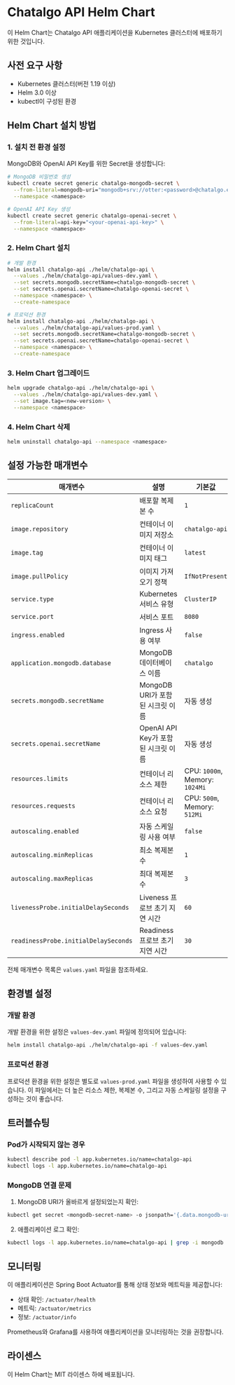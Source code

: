 # Chatalgo API Helm Chart

이 Helm Chart는 Chatalgo API 애플리케이션을 Kubernetes 클러스터에 배포하기 위한 것입니다.

## 사전 요구 사항

- Kubernetes 클러스터(버전 1.19 이상)
- Helm 3.0 이상
- kubectl이 구성된 환경

## Helm Chart 설치 방법

### 1. 설치 전 환경 설정

MongoDB와 OpenAI API Key를 위한 Secret을 생성합니다:

```bash
# MongoDB 비밀번호 생성
kubectl create secret generic chatalgo-mongodb-secret \
  --from-literal=mongodb-uri="mongodb+srv://otter:<password>@chatalgo.e3jtoia.mongodb.net/" \
  --namespace <namespace>

# OpenAI API Key 생성
kubectl create secret generic chatalgo-openai-secret \
  --from-literal=api-key="<your-openai-api-key>" \
  --namespace <namespace>
```

### 2. Helm Chart 설치

```bash
# 개발 환경
helm install chatalgo-api ./helm/chatalgo-api \
  --values ./helm/chatalgo-api/values-dev.yaml \
  --set secrets.mongodb.secretName=chatalgo-mongodb-secret \
  --set secrets.openai.secretName=chatalgo-openai-secret \
  --namespace <namespace> \
  --create-namespace

# 프로덕션 환경
helm install chatalgo-api ./helm/chatalgo-api \
  --values ./helm/chatalgo-api/values-prod.yaml \
  --set secrets.mongodb.secretName=chatalgo-mongodb-secret \
  --set secrets.openai.secretName=chatalgo-openai-secret \
  --namespace <namespace> \
  --create-namespace
```

### 3. Helm Chart 업그레이드

```bash
helm upgrade chatalgo-api ./helm/chatalgo-api \
  --values ./helm/chatalgo-api/values-dev.yaml \
  --set image.tag=<new-version> \
  --namespace <namespace>
```

### 4. Helm Chart 삭제

```bash
helm uninstall chatalgo-api --namespace <namespace>
```

## 설정 가능한 매개변수

| 매개변수 | 설명 | 기본값 |
|---------|------|-------|
| `replicaCount` | 배포할 복제본 수 | `1` |
| `image.repository` | 컨테이너 이미지 저장소 | `chatalgo-api` |
| `image.tag` | 컨테이너 이미지 태그 | `latest` |
| `image.pullPolicy` | 이미지 가져오기 정책 | `IfNotPresent` |
| `service.type` | Kubernetes 서비스 유형 | `ClusterIP` |
| `service.port` | 서비스 포트 | `8080` |
| `ingress.enabled` | Ingress 사용 여부 | `false` |
| `application.mongodb.database` | MongoDB 데이터베이스 이름 | `chatalgo` |
| `secrets.mongodb.secretName` | MongoDB URI가 포함된 시크릿 이름 | 자동 생성 |
| `secrets.openai.secretName` | OpenAI API Key가 포함된 시크릿 이름 | 자동 생성 |
| `resources.limits` | 컨테이너 리소스 제한 | CPU: `1000m`, Memory: `1024Mi` |
| `resources.requests` | 컨테이너 리소스 요청 | CPU: `500m`, Memory: `512Mi` |
| `autoscaling.enabled` | 자동 스케일링 사용 여부 | `false` |
| `autoscaling.minReplicas` | 최소 복제본 수 | `1` |
| `autoscaling.maxReplicas` | 최대 복제본 수 | `3` |
| `livenessProbe.initialDelaySeconds` | Liveness 프로브 초기 지연 시간 | `60` |
| `readinessProbe.initialDelaySeconds` | Readiness 프로브 초기 지연 시간 | `30` |

전체 매개변수 목록은 `values.yaml` 파일을 참조하세요.

## 환경별 설정

### 개발 환경

개발 환경을 위한 설정은 `values-dev.yaml` 파일에 정의되어 있습니다:

```bash
helm install chatalgo-api ./helm/chatalgo-api -f values-dev.yaml
```

### 프로덕션 환경

프로덕션 환경을 위한 설정은 별도로 `values-prod.yaml` 파일을 생성하여 사용할 수 있습니다. 이 파일에서는 더 높은 리소스 제한, 복제본 수, 그리고 자동 스케일링 설정을 구성하는 것이 좋습니다.

## 트러블슈팅

### Pod가 시작되지 않는 경우

```bash
kubectl describe pod -l app.kubernetes.io/name=chatalgo-api
kubectl logs -l app.kubernetes.io/name=chatalgo-api
```

### MongoDB 연결 문제

1. MongoDB URI가 올바르게 설정되었는지 확인:
```bash
kubectl get secret <mongodb-secret-name> -o jsonpath='{.data.mongodb-uri}' | base64 --decode
```

2. 애플리케이션 로그 확인:
```bash
kubectl logs -l app.kubernetes.io/name=chatalgo-api | grep -i mongodb
```

## 모니터링

이 애플리케이션은 Spring Boot Actuator를 통해 상태 정보와 메트릭을 제공합니다:

- 상태 확인: `/actuator/health`
- 메트릭: `/actuator/metrics`
- 정보: `/actuator/info`

Prometheus와 Grafana를 사용하여 애플리케이션을 모니터링하는 것을 권장합니다.

## 라이센스

이 Helm Chart는 MIT 라이센스 하에 배포됩니다.
